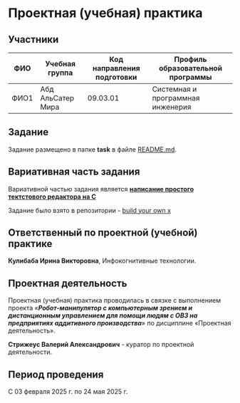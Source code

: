 # Проектная (учебная) практика

## Участники

| ФИО | Учебная группа | Код направления подготовки | Профиль образовательной программы |
|-|-|-|-|
| ФИО1 | Абд АльСатер Мира |09.03.01|Системная и программная инженерия|

## Задание

Задание размещено в папке **task** в файле [README.md](task/README.md).

## Вариативная часть задания

Вариативной частью задания является [**написание простого тектстового редактора на С**](https://viewsourcecode.org/snaptoken/kilo/)

Задание было взято в репозитории - [build your own x](https://github.com/codecrafters-io/build-your-own-x)

## Ответственный по проектной (учебной) практике

**Кулибаба Ирина Викторовна**, Инфокогнитивные технологии.

## Проектная деятельность

Проектная (учебная) практика проводилась в связке с выполнением проекта «***Робот-манипулятор с компьютерным зрением и дистанционным управлением для помощи людям с ОВЗ на предприятиях аддитивного производства***» по дисциплине «Проектная деятельность».

**Стрижеус Валерий Александрович** - куратор по проектной деятельности.

## Период проведения

С 03 февраля 2025 г. по 24 мая 2025 г.

